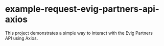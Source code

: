 # example-request-evig-partners-api-axios
This project demonstrates a simple way to interact with the Evig Partners API using Axios.
